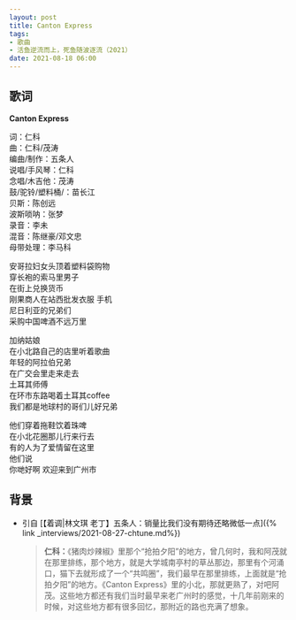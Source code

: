 ```yaml
---
layout: post
title: Canton Express
tags: 
- 歌曲
- 活鱼逆流而上，死鱼随波逐流（2021）
date: 2021-08-18 06:00
---
```


## 歌词

**Canton Express**

词：仁科  
曲：仁科/茂涛  
编曲/制作：五条人  
说唱/手风琴：仁科  
念唱/木吉他：茂涛  
鼓/驼铃/塑料桶/：苗长江  
贝斯：陈创远  
波斯唢呐：张梦  
录音：李未  
混音：陈继豪/邓文忠  
母带处理：李马科

安哥拉妇女头顶着塑料袋购物  
穿长袍的索马里男子  
在街上兑换货币  
刚果商人在站西批发衣服 手机  
尼日利亚的兄弟们  
采购中国啤酒不远万里

加纳姑娘  
在小北路自己的店里听着歌曲  
年轻的阿拉伯兄弟  
在广交会里走来走去  
土耳其师傅  
在环市东路喝着土耳其coffee  
我们都是地球村的哥们儿好兄弟

他们穿着拖鞋饮着珠啤  
在小北花圈那儿行来行去  
有的人为了爱情留在这里  
他们说  
你哋好啊 欢迎来到广州市

## 背景
* 引自 [【着调\|林文琪 老丁】五条人：销量比我们没有期待还略微低一点]({% link _interviews/2021-08-27-chtune.md%})
  
  > **仁科：**《猪肉炒辣椒》里那个“抢拍夕阳”的地方，曾几何时，我和阿茂就在那里排练，那个地方，就是大学城南亭村的草丛那边，那里有个河涌口，猫下去就形成了一个“共鸣圈”，我们最早在那里排练，上面就是“抢拍夕阳”的地方。《Canton Express》里的小北，那就更熟了，对吧阿茂。这些地方都还有我们当时最早来老广州时的感觉，十几年前刚来的时候，对这些地方都有很多回忆，那附近的路也充满了想象。